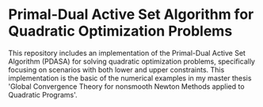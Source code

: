 # Primal-Dual Active Set Algorithm for Quadratic Optimization Problems

This repository includes an implementation of the Primal-Dual Active Set Algorithm (PDASA) for solving quadratic optimization problems, specifically focusing on scenarios with both lower and upper constraints.
This implementation is the basic of the numerical examples in my master thesis 'Global Convergence Theory for nonsmooth
Newton Methods applied to Quadratic Programs'.